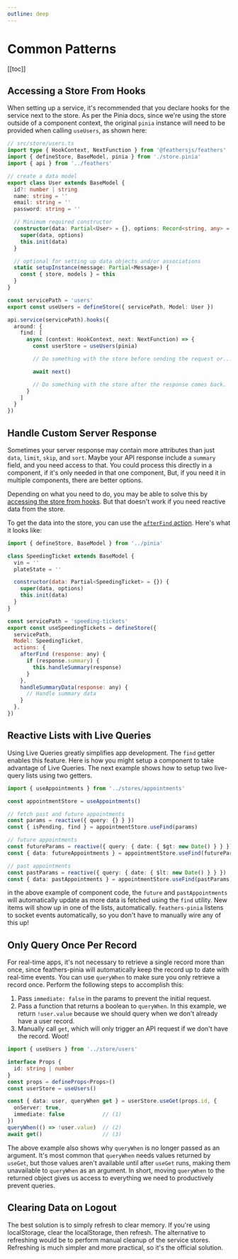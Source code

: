 ```yaml
---
outline: deep
---
```


# Common Patterns

[[toc]]

## Accessing a Store From Hooks

When setting up a service, it's recommended that you declare hooks for the service next to the store. As per the Pinia docs, since we're using the store outside of a component context, the original `pinia` instance will need to be provided when calling `useUsers`, as shown here:

```ts
// src/store/users.ts
import type { HookContext, NextFunction } from '@feathersjs/feathers'
import { defineStore, BaseModel, pinia } from './store.pinia'
import { api } from '../feathers'

// create a data model
export class User extends BaseModel {
  id?: number | string
  name: string = ''
  email: string = ''
  password: string = ''

  // Minimum required constructor
  constructor(data: Partial<User> = {}, options: Record<string, any> = {}) {
    super(data, options)
    this.init(data)
  }

  // optional for setting up data objects and/or associations
  static setupInstance(message: Partial<Message>) {
    const { store, models } = this
  }
}

const servicePath = 'users'
export const useUsers = defineStore({ servicePath, Model: User })

api.service(servicePath).hooks({
  around: {
    find: [
      async (context: HookContext, next: NextFunction) => {
        const userStore = useUsers(pinia)

        // Do something with the store before sending the request or...

        await next()

        // Do something with the store after the response comes back.
      }
    ]
  }
})
```

## Handle Custom Server Response

Sometimes your server response may contain more attributes than just `data`, `limit`, `skip`, and `sort`.  Maybe your API response include a `summary` field, and you need access to that. You could process this directly in a component, if it's only needed in that one component,  But, if you need it in multiple components, there are better options.

Depending on what you need to do, you may be able to solve this by [accessing the store from hooks](#accessing-a-store-from-hooks).  But that doesn't work if you need reactive data from the store.

To get the data into the store, you can use the [`afterFind` action](./service-stores#afterfindresponse).  Here's what it looks like:

```js
import { defineStore, BaseModel } from '../pinia'

class SpeedingTicket extends BaseModel {
  vin = ''
  plateState = ''

  constructor(data: Partial<SpeedingTicket> = {}) {
    super(data, options)
    this.init(data)
  }
}

const servicePath = 'speeding-tickets'
export const useSpeedingTickets = defineStore({
  servicePath,
  Model: SpeedingTicket,
  actions: {
    afterFind (response: any) {
      if (response.summary) {
        this.handleSummary(response)
      }
    },
    handleSummaryData(response: any) {
      // Handle summary data
    }
  },
})
```

## Reactive Lists with Live Queries

Using Live Queries greatly simplifies app development.  The `find` getter enables this feature.  Here is how you might setup a component to take advantage of Live Queries.  The next example shows how to setup two live-query lists using two getters.

```ts
import { useAppointments } from '../stores/appointments'

const appointmentStore = useAppointments()

// fetch past and future appointments
const params = reactive({ query: {} } })
const { isPending, find } = appointmentStore.useFind(params)

// future appointments
const futureParams = reactive({ query: { date: { $gt: new Date() } } })
const { data: futureAppointments } = appointmentStore.useFind(futureParams)

// past appointments
const pastParams = reactive({ query: { date: { $lt: new Date() } } })
const { data: pastAppointments } = appointmentStore.useFind(pastParams)
```

in the above example of component code, the `future` and `pastAppointments` will automatically update as more data is fetched using the `find` utility.  New items will show up in one of the lists, automatically.  `feathers-pinia` listens to socket events automatically, so you don't have to manually wire any of this up!

## Only Query Once Per Record

For real-time apps, it's not necessary to retrieve a single record more than once, since feathers-pinia will automatically keep the record up to date with real-time events. You can use `queryWhen` to make sure you only retrieve a record once. Perform the following steps to accomplish this:

1. Pass `immediate: false` in the params to prevent the initial request.
2. Pass a function that returns a boolean to `queryWhen`. In this example, we return `!user.value` because we should query when we don't already have a user record.
3. Manually call `get`, which will only trigger an API request if we don't have the record. Woot!

```ts
import { useUsers } from '../store/users'

interface Props {
  id: string | number
}
const props = defineProps<Props>()
const userStore = useUsers()

const { data: user, queryWhen get } = userStore.useGet(props.id, { 
  onServer: true, 
  immediate: false            // (1)
})
queryWhen(() => !user.value)  // (2)
await get()                   // (3)
```

The above example also shows why `queryWhen` is no longer passed as an argument. It's most common that `queryWhen` needs values returned by `useGet`, but those values aren't available until after `useGet` runs, making them unavailable to `queryWhen` as an argument. In short, moving `queryWhen` to the returned object gives us access to everything we need to productively prevent queries.

## Clearing Data on Logout

The best solution is to simply refresh to clear memory.  If you're using localStorage, clear the localStorage, then refresh. The alternative to refreshing would be to perform manual cleanup of the service stores. Refreshing is much simpler and more practical, so it's the official solution.

